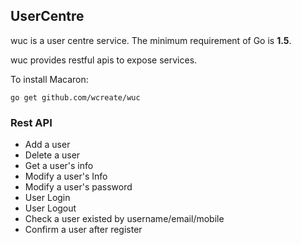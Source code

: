 ## UserCentre
 wuc is a user centre service. The minimum requirement of Go is **1.5**.

 wuc provides restful apis to expose services.

 To install Macaron:

 	go get github.com/wcreate/wuc

### Rest API
  - Add a user
  - Delete a user
  - Get a user's info
  - Modify a user's Info
  - Modify a user's password
  - User Login
  - User Logout
  - Check a user existed by username/email/mobile
  - Confirm a user after register
